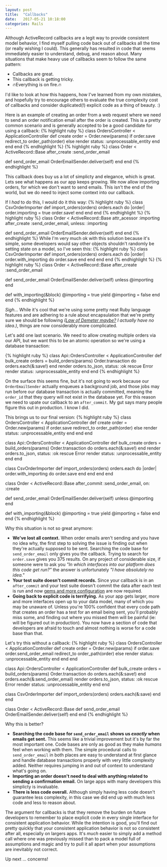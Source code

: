 ```yaml
---
layout: post
title:  "Callbacks"
date:   2017-05-21 10:18:00
categories: Rails
---
```


Although ActiveRecord callbacks are a legit way to provide consistent model behavior, I find myself pulling code back out of callbacks all the time (or really wishing I could). This generally has resulted in code that seems immediately easier to understand, debug, and reason about. Many situations that make heavy use of callbacks seem to follow the same pattern:
- Callbacks are great.
- This callback is getting tricky.
- 🔥Everything is on fire.🔥

I'd like to look at how this happens, how I've learned from my own mistakes, and hopefully try to encourage others to evaluate the true complexity cost of callbacks and consider duplicated(!) explicit code as a thing of beauty. :)

Here is an example of creating an order from a web request where we need to send an order notification email after the order is created. This is a pretty common scenario and is generally accepted to be a good candidate for using a callback:
{% highlight ruby %}
class OrdersController < ApplicationController
  def create
    order = Order.new(params)
    if order.save
      redirect_to order_path(order)
    else
      render status: :unprocessable_entity
    end
  end
end
{% endhighlight %}
{% highlight ruby %}
class Order < ActiveRecord::Base
  after_create :send_order_email
  
  def send_order_email
    OrderEmailSender.deliver(self)
  end
end
{% endhighlight %}

This callback does buy us a lot of simplicty and elegance, which is great. Lets see what happens as our app keeps growing. We now allow importing orders, for which we don't want to send emails. This isn't the end of the world, but we do need to inject some context into our callback.

If I *had* to do this, I would do it this way:
{% highlight ruby %}
class CsvOrderImporter
  def import_orders(orders)
    orders.each do |order|
      order.importing = true
      order.save!
    end
  end
end
{% endhighlight %}
{% highlight ruby %}
class Order < ActiveRecord::Base
  attr_acessor :importing
  after_create :send_order_email, unless: :importing
  
  def send_order_email
    OrderEmailSender.deliver(self)
  end
end
{% endhighlight %}
 While I'm very much ok with this solution because it's simple, some developers would say other objects shouldn't randomly be setting state on a model, so I've seen this:
{% highlight ruby %}
class CsvOrderImporter
  def import_orders(orders)
    orders.each do |order|
      order.with_importing do
        order.save
      end
    end
  end
end
{% endhighlight %}
{% highlight ruby %}
class Order < ActiveRecord::Base
  after_create :send_order_email
  
  def send_order_email
    OrderEmailSender.deliver(self) unless @importing
  end

  def with_importing(&block)
    @importing = true
    yield
    @importing = false
  end
end
{% endhighlight %}

*Sigh...* While it's cool that we're using some pretty neat Ruby language features and are adhering to a rule about encapsulation that we're pretty sure we should be following *([Law of Demeter maybe?](https://www.google.comhttps://en.wikipedia.org/wiki/Law_of_Demeter)  I actually have no idea.)*, things are now considerably more complicated.

Let's add one last scenario. We need to allow creating multiple orders via our API, but we want this to be an atomic operation so we're using a database transaction:

{% highlight ruby %}
class Api::OrdersController < ApplicationController
  def bulk_create
    orders = build_orders(params)
    Order.transaction do
      orders.each(&:save!)
    end
    render orders.to_json, status: :ok
  rescue Error
    render status: :unprocessable_entity
  end
end
{% endhighlight %}

On the surface this seems fine, but it's not going to work because our `OrderEmailSender` actually enqueues a background job, and those jobs may run before our database transaction is actually committed, meaning the `order_id` that they query will not exist in the database yet. For this reason we need to upate our callback to an `after_commit`. My gut says many people figure this out in production. I know I did.

This brings us to our final version:
{% highlight ruby %}
class OrdersController < ApplicationController
  def create
    order = Order.new(params)
    if order.save
      redirect_to order_path(order)
    else
      render status: :unprocessable_entity
    end
  end
end

class Api::OrdersController < ApplicationController
  def bulk_create
    orders = build_orders(params)
    Order.transaction do
      orders.each(&:save!)
    end
    render orders.to_json, status: :ok
  rescue Error
    render status: :unprocessable_entity
  end
end

class CsvOrderImporter
  def import_orders(orders)
    orders.each do |order|
      order.with_importing do
        order.save
      end
    end
  end
end

class Order < ActiveRecord::Base
  after_commit :send_order_email, on: :create
  
  def send_order_email
    OrderEmailSender.deliver(self) unless @importing
  end

  def with_importing(&block)
    @importing = true
    yield
    @importing = false
  end
end
{% endhighlight %}

Why this situation is not so great anymore:
 - **We've lost all context.**
 When order emails aren't sending and you have no idea why, the first step to solving the issue is finding out when they're actually supposed to be sent. Searching the code base for `send_order_email` only gives you the callback. Trying to search for `order.save` gives you 375 results. On any project of considerable size, if someone were to ask you *"In which interfaces into our platform does this code get run?"* the answer is unfortunately *"I have absolutely no idea."*
 - **Your test suite doesn't commit records.**
 Since your callback is in an `after_commit` and your test suite doesn't commit the data after each test is run and now [gems and more configuration](https://github.com/grosser/test_after_commit) are now required.
 - **Going back to explicit code is terrifying.**
   As your app gets larger, more and more interfaces open up to your data model, many of which you may be unaware of. Unless you're 100% confident that every code path that creates an order has a test for an email being sent, you'll probably miss some, and finding out where you missed them will be painful (ie: will be figured out in production). You now have a section of code that developers are afraid to touch and almost nothing is worse for a code base than that.
  
Let's try this without a callback:
{% highlight ruby %}
class OrdersController < ApplicationController
  def create
    order = Order.new(params)
    if order.save
      order.send_order_email
      redirect_to order_path(order)
    else
      render status: :unprocessable_entity
    end
  end
end

class Api::OrdersController < ApplicationController
  def bulk_create
    orders = build_orders(params)
    Order.transaction do
      orders.each(&:save!)
    end
    orders.each(&:send_order_email)
    render orders.to_json, status: :ok
  rescue Error
    render status: :unprocessable_entity
  end
end

class CsvOrderImporter
  def import_orders(orders)
    orders.each(&:save)
  end
end

class Order < ActiveRecord::Base
  def send_order_email
    OrderEmailSender.deliver(self)
  end
end
{% endhighlight %}

Why this is better?
 - **Searching the code base for `send_order_email` shows us *exactly* when emails get sent.** This seems like a trivial improvement but it's by far the most important one. Code bases are only as good as they make *humans* feel when working with them. The simple procedural calls to `send_order_email` in both places are easy to understand at first glance and handle database transactions properly with very little complexity added. Neither requires jumping in and out of context to understand what's going on.
 - **Importing an order doesn't need to deal with anything related to sending a confirmation email.** On large apps with many developers this simplicty is invaluable. 
 - **There is less code overall.** Although simply having less code doesn't guarantee less complexity, in this case we did end up with much less code and less to reason about.

The argument for callbacks is that they remove the burden on future developers to remember to place explicit code in every single interface for consistent application behavior. While the intention is good, you'll find out pretty quickly that your consistent application behavior is not so consistent after all, especially on largers apps. It's *much* easier to simply add a method call where one was previously missed than to pack a model full of assumptions and magic and try to pull it all apart when your assumptions are inevitably not correct.

Up next ... concerns!

